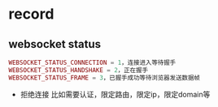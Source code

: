 # record

## websocket status

```php
WEBSOCKET_STATUS_CONNECTION = 1，连接进入等待握手
WEBSOCKET_STATUS_HANDSHAKE = 2，正在握手
WEBSOCKET_STATUS_FRAME = 3，已握手成功等待浏览器发送数据帧
```

- 拒绝连接 比如需要认证，限定路由，限定ip，限定domain等